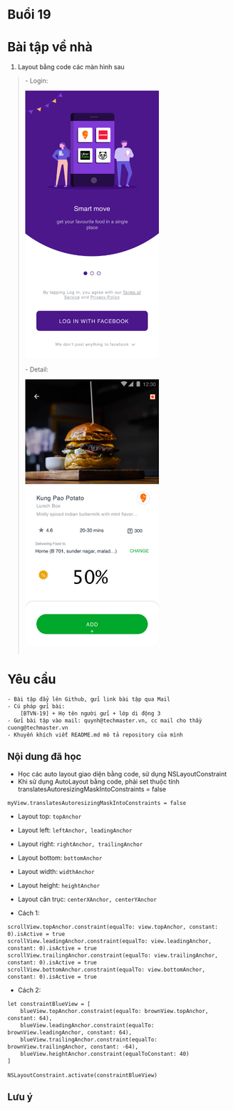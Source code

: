 
# Buổi 19

# Bài tập về nhà
1. Layout bằng code các màn hình sau
> <table>
> <tr>
> <p>- Login:</p>
>  </tr>
>   <tr>
>   <img src = "../img/login.png" width="300">
>   </tr>
>   <tr>
>   <p>- Detail:</p>
>    </tr>
>   <tr>
>     <img src = "../img/Kungpao.png" width="300">
>   </tr>
> </table>

# Yêu cầu
    - Bài tập đẩy lên Github, gửi link bài tập qua Mail
    - Cú pháp gửi bài:
        [BTVN-19] + Họ tên người gửi + lớp di động 3
    - Gửi bài tập vào mail: quynh@techmaster.vn, cc mail cho thầy cuong@techmaster.vn
    - Khuyến khích viết README.md mô tả repository của mình

## Nội dung đã học
- Học các auto layout giao diện bằng code, sử dụng NSLayoutConstraint
- Khi sử dụng AutoLayout bằng code, phải set thuộc tính translatesAutoresizingMaskIntoConstraints = false
```
myView.translatesAutoresizingMaskIntoConstraints = false
```
- Layout top:  ```topAnchor```
- Layout left:  ```leftAnchor, leadingAnchor```
- Layout right:  ```rightAnchor, trailingAnchor```
- Layout bottom:  ```bottomAnchor```
- Layout width:  ```widthAnchor```
- Layout height: ```heightAnchor```
- Layout căn trục: ```centerXAnchor, centerYAnchor```

- Cách 1:
```
scrollView.topAnchor.constraint(equalTo: view.topAnchor, constant: 0).isActive = true
scrollView.leadingAnchor.constraint(equalTo: view.leadingAnchor, constant: 0).isActive = true
scrollView.trailingAnchor.constraint(equalTo: view.trailingAnchor, constant: 0).isActive = true
scrollView.bottomAnchor.constraint(equalTo: view.bottomAnchor, constant: 0).isActive = true
```
- Cách 2:
```
let constraintBlueView = [
    blueView.topAnchor.constraint(equalTo: brownView.topAnchor, constant: 64),
    blueView.leadingAnchor.constraint(equalTo: brownView.leadingAnchor, constant: 64),
    blueView.trailingAnchor.constraint(equalTo: brownView.trailingAnchor, constant: -64),
    blueView.heightAnchor.constraint(equalToConstant: 40)
]

NSLayoutConstraint.activate(constraintBlueView)
```
## Lưu ý


